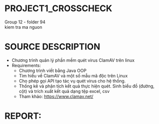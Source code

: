 # PROJECT1_CROSSCHECK
Group 12 - folder 94 </br>
kiem tra ma nguon

# SOURCE DESCRIPTION
* Chương trình quản lý phần mềm quét virus ClamAV trên linux
* Requirements:
  * Chương trình viết bằng Java OOP
  * Tìm hiểu về ClamAV và một số mẫu mã độc trên Linux
  * Cho phép gọi API tạo tác vụ quét virus cho hệ thống.
  * Thống kê và phân tích kết quả thực hiện quét. Sinh biểu đồ (đường, cột) và trích xuất kết quả dạng tệp excel, csv
  * Tham khảo: https://www.clamav.net/
 
# REPORT:
